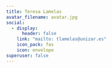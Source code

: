 ```yaml
---
title: Teresa Lamelas
avatar_filename: avatar.jpg
social:
  - display:
      header: false
    link: "mailto: tlamelas@unizar.es"
    icon_pack: fas
    icon: envelope
superuser: false
---
```

